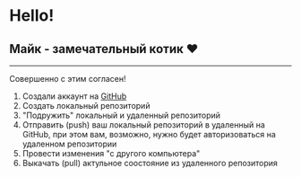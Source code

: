 # Hello!

Майк - замечательный котик ♥
---
***
Совершенно с этим согласен!

1. Создали аккаунт на [GitHub](https://github.com/ "GitHub")
2. Создать локальный репозиторий
2. "Подружить" локальный и удаленный репозиторий
4. Отправить (push) ваш локальный репозиторий в удаленный на GitHub, при этом вам, возможно, нужно будет авторизоваться на удаленном репозитории
5. Провести изменения "с другого компьютера"
6. Выкачать (pull) актульное соостояние из удаленного репозитория 